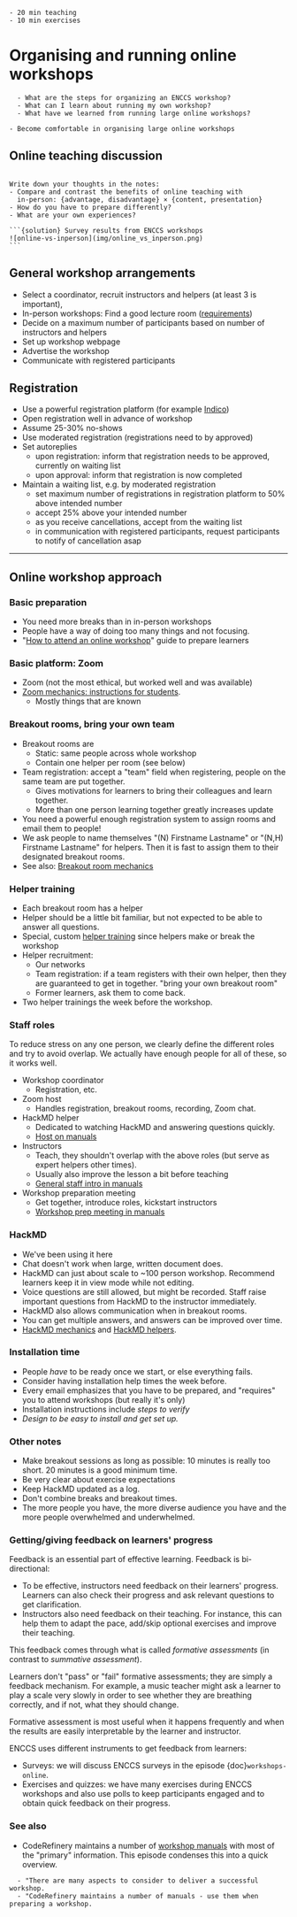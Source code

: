 ```{instructor-note}
- 20 min teaching
- 10 min exercises
```

# Organising and running online workshops

```{questions}
  - What are the steps for organizing an ENCCS workshop?
  - What can I learn about running my own workshop?
  - What have we learned from running large online workshops?
```

```{objectives}
- Become comfortable in organising large online workshops
```

## Online teaching discussion

````{discussion} Discussion: Online vs in-person

Write down your thoughts in the notes:
- Compare and contrast the benefits of online teaching with
  in-person: {advantage, disadvantage} × {content, presentation}
- How do you have to prepare differently?
- What are your own experiences?

```{solution} Survey results from ENCCS workshops
![online-vs-inperson](img/online_vs_inperson.png)
```
````

## General workshop arrangements

- Select a coordinator, recruit instructors and helpers (at least 3 is important),
- In-person workshops: Find a good lecture room
  ([requirements](https://github.com/coderefinery/manuals/blob/master/workshop-requirements-inperson.md))
- Decide on a maximum number of participants based on number of instructors and helpers
- Set up workshop webpage
- Advertise the workshop
- Communicate with registered participants


## Registration

- Use a powerful registration platform (for example [Indico](https://getindico.io/))
- Open registration well in advance of workshop
- Assume 25-30\% no-shows
- Use moderated registration (registrations need to by approved)
- Set autoreplies
  - upon registration: inform that registration needs to be approved, currently on waiting list
  - upon approval: inform that registration is now completed
- Maintain a waiting list, e.g. by moderated registration 
  - set maximum number of registrations in registration platform to 50\% above intended number
  - accept 25\% above your intended number
  - as you receive cancellations, accept from the waiting list
  - in communication with registered participants, request participants to notify of cancellation asap

--- 

## Online workshop approach

### Basic preparation

- You need more breaks than in in-person workshops
- People have a way of doing too many things and not focusing.
- "[How to attend an online
  workshop](https://coderefinery.github.io/manuals/how-to-attend-online/)"
  guide to prepare learners

### Basic platform: Zoom

- Zoom (not the most ethical, but worked well and was available)
- [Zoom mechanics: instructions for
    students](https://coderefinery.github.io/manuals/zoom-mechanics/).
  - Mostly things that are known

### Breakout rooms, bring your own team

- Breakout rooms are
  - Static: same people across whole workshop
  - Contain one helper per room (see below)
- Team registration: accept a "team" field when registering, people on the
    same team are put together.
	- Gives motivations for learners to bring their colleagues and
      learn together.
	- More than one person learning together greatly increases update
- You need a powerful enough registration system to assign rooms and
  email them to people!
- We ask people to name themselves "(N) Firstname Lastname" or "(N,H)
  Firstname Lastname" for helpers.  Then it is fast to assign them to
  their designated breakout rooms.
- See also: [Breakout room
  mechanics](https://coderefinery.github.io/manuals/breakout-rooms-helping/)


### Helper training

- Each breakout room has a helper
- Helper should be a little bit familiar, but not expected to be able
  to answer all questions.
- Special, custom [helper
  training](https://coderefinery.github.io/manuals/helper-intro/)
  since helpers make or break the workshop
- Helper recruitment:
  - Our networks
  - Team registration: if a team registers with their own helper, then
    they are guaranteed to get in together.  "bring your own breakout
    room"
  - Former learners, ask them to come back.
- Two helper trainings the week before the workshop.

### Staff roles

To reduce stress on any one person, we clearly define the different
roles and try to avoid overlap.  We actually have enough people for
all of these, so it works well.

- Workshop coordinator
  - Registration, etc.
- Zoom host
  - Handles registration, breakout rooms, recording, Zoom chat.
- HackMD helper
  - Dedicated to watching HackMD and answering questions quickly.
  - [Host on manuals](https://coderefinery.github.io/manuals/host/)
- Instructors
  - Teach, they shouldn't overlap with the above roles (but serve as
    expert helpers other times).
  - Usually also improve the lesson a bit before teaching
  - [General staff intro in manuals](https://coderefinery.github.io/manuals/instructor-intro/)
- Workshop preparation meeting
  - Get together, introduce roles, kickstart instructors
  - [Workshop prep meeting in manuals](https://coderefinery.github.io/manuals/workshop-prep-call/)


### HackMD

- We've been using it here
- Chat doesn't work when large, written
  document does.
- HackMD can just about scale to ~100 person workshop.  Recommend
  learners keep it in view mode while not editing.
- Voice questions are still allowed, but might be recorded.  Staff
  raise important questions from HackMD to the instructor immediately.
- HackMD also allows communication when in breakout rooms.
- You can get multiple answers, and answers can be improved over
  time.
- [HackMD
  mechanics](https://coderefinery.github.io/manuals/hackmd-mechanics/)
  and [HackMD
  helpers](https://coderefinery.github.io/manuals/hackmd-helper/).

### Installation time

- People *have* to be ready once we start, or else everything fails.
- Consider having installation help times the week before.
- Every email emphasizes that you have to be prepared, and "requires"
  you to attend workshops (but really it's only)
- Installation instructions include *steps to verify*
- *Design to be easy to install and get set up.*

### Other notes

- Make breakout sessions as long as possible: 10 minutes is really too
  short.  20 minutes is a good minimum time.
- Be very clear about exercise expectations
- Keep HackMD updated as a log.
- Don't combine breaks and breakout times.
- The more people you have, the more diverse audience you have and the
  more people overwhelmed and underwhelmed.


### Getting/giving feedback on learners' progress

Feedback is an essential part of effective learning. Feedback is bi-directional:
- To be effective, instructors need feedback on their learners' progress. Learners can also check their progress and ask relevant questions to get clarification.
- Instructors also need feedback on their teaching. For instance, this can help them to adapt the pace, add/skip optional exercises and improve their teaching.

This feedback comes through what is called *formative assessments* (in contrast
  to *summative assessment*).

Learners don't "pass" or "fail" formative assessments; they are simply a feedback mechanism.
For example, a music teacher might ask a learner to play a scale very slowly
in order to see whether they are breathing correctly,
and if not, what they should change.

Formative assessment is most useful when it happens frequently 
and when the results are easily interpretable by the learner and instructor.

ENCCS uses different instruments to get feedback from learners:

- Surveys: we will discuss ENCCS surveys in the episode {doc}`workshops-online`.
- Exercises and quizzes: we have many exercises during ENCCS workshops and also use polls to keep participants engaged and to obtain quick feedback on their progress.


### See also

- CodeRefinery maintains a number of [workshop manuals](https://github.com/coderefinery/manuals/) with most of the "primary" information.  This episode condenses this into a quick overview.


```{keypoints}
  - "There are many aspects to consider to deliver a successful workshop.
  - "CodeRefinery maintains a number of manuals - use them when preparing a workshop.
```